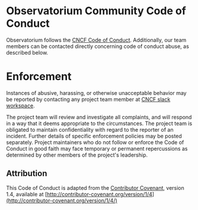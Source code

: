 # Observatorium Community Code of Conduct

Observatorium follows the [CNCF Code of Conduct](https://github.com/cncf/foundation/blob/master/code-of-conduct.md). Additionally, our team members can be contacted directly concerning code of conduct abuse, as described below.

# Enforcement

Instances of abusive, harassing, or otherwise unacceptable behavior may be reported by contacting any project team member at [CNCF slack workspace](https://slack.cncf.io/).

The project team will review and investigate all complaints, and will respond in a way that it deems appropriate to the circumstances. The project team is obligated to maintain confidentiality with regard to the reporter of an incident. Further details of specific enforcement policies may be posted separately. Project maintainers who do not follow or enforce the Code of Conduct in good faith may face temporary or permanent repercussions as determined by other members of the project's leadership.

## Attribution

This Code of Conduct is adapted from the [Contributor Covenant](http://contributor-covenant.org), version 1.4, available at [http://contributor-covenant.org/version/1/4](http://contributor-covenant.org/version/1/4/)
